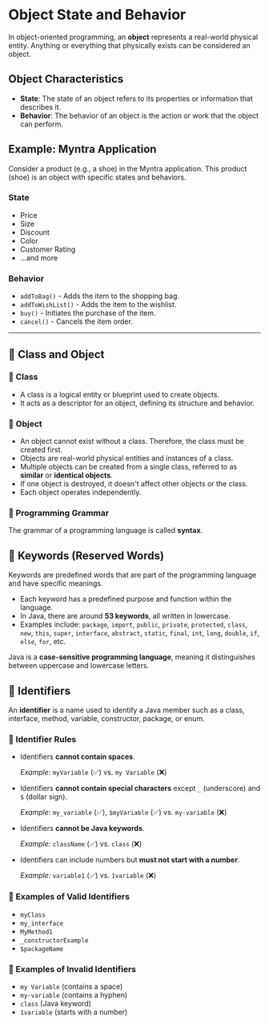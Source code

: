 <h1 title="class notes">Object State and Behavior</h1>

<p>In object-oriented programming, an <strong>object</strong> represents a real-world physical entity. Anything or everything that physically exists can be considered an object.</p>

<h2>Object Characteristics</h2>
<ul>
  <li><strong>State</strong>: The state of an object refers to its properties or information that describes it.</li>
  <li><strong>Behavior</strong>: The behavior of an object is the action or work that the object can perform.</li>
</ul>

<h2>Example: Myntra Application</h2>
<p>Consider a product (e.g., a shoe) in the Myntra application. This product (shoe) is an object with specific states and behaviors.</p>

<h3>State</h3>
<ul>
  <li>Price</li>
  <li>Size</li>
  <li>Discount</li>
  <li>Color</li>
  <li>Customer Rating</li>
  <li>...and more</li>
</ul>

<h3>Behavior</h3>
<ul>
  <li><code>addToBag()</code> - Adds the item to the shopping bag.</li>
  <li><code>addToWishList()</code> - Adds the item to the wishlist.</li>
  <li><code>buy()</code> - Initiates the purchase of the item.</li>
  <li><code>cancel()</code> - Cancels the item order.</li>
</ul>

<hr>
<h2>📘 Class and Object</h2>

<h3>🔹 Class</h3>
<ul>
    <li>A class is a logical entity or blueprint used to create objects.</li>
    <li>It acts as a descriptor for an object, defining its structure and behavior.</li>
</ul>

<h3>🔹 Object</h3>
<ul>
    <li>An object cannot exist without a class. Therefore, the class must be created first.</li>
    <li>Objects are real-world physical entities and instances of a class.</li>
    <li>Multiple objects can be created from a single class, referred to as <b>similar</b> or <b>identical objects</b>.</li>
    <li>If one object is destroyed, it doesn't affect other objects or the class.</li>
    <li>Each object operates independently.</li>
</ul>

<h3>🔹 Programming Grammar</h3>
<p>
    The grammar of a programming language is called <b>syntax</b>.
</p>

<h2>🔑 Keywords (Reserved Words)</h2>

<p>
    Keywords are predefined words that are part of the programming language and have specific meanings.
</p>
<ul>
    <li>Each keyword has a predefined purpose and function within the language.</li>
    <li>In Java, there are around <b>53 keywords</b>, all written in lowercase.</li>
    <li>Examples include: <code>package</code>, <code>import</code>, <code>public</code>, <code>private</code>, <code>protected</code>, <code>class</code>, <code>new</code>, <code>this</code>, <code>super</code>, <code>interface</code>, <code>abstract</code>, <code>static</code>, <code>final</code>, <code>int</code>, <code>long</code>, <code>double</code>, <code>if</code>, <code>else</code>, <code>for</code>, etc.</li>
</ul>

<p>
    Java is a <b>case-sensitive programming language</b>, meaning it distinguishes between uppercase and lowercase letters.
</p>


<h2>🔖 Identifiers</h2>

<p>
    An <b>identifier</b> is a name used to identify a Java member such as a class, interface, method, variable, constructor, package, or enum.
</p>

<h3>🔹 Identifier Rules</h3>
<ul>
    <li>Identifiers <b>cannot contain spaces</b>.</li>
    <p><i>Example:</i> <code>myVariable</code> (✅) vs. <code>my Variable</code> (❌)</p>   
    <li>Identifiers <b>cannot contain special characters</b> except <code>_</code> (underscore) and <code>$</code> (dollar sign).</li>
    <p><i>Example:</i> <code>my_variable</code> (✅), <code>$myVariable</code> (✅) vs. <code>my-variable</code> (❌)</p>    
    <li>Identifiers <b>cannot be Java keywords</b>.</li>
    <p><i>Example:</i> <code>className</code> (✅) vs. <code>class</code> (❌)</p>    
    <li>Identifiers can include numbers but <b>must not start with a number</b>.</li>
    <p><i>Example:</i> <code>variable1</code> (✅) vs. <code>1variable</code> (❌)</p>
</ul>

<h3>🔹 Examples of Valid Identifiers</h3>
<ul>
    <li><code>myClass</code></li>
    <li><code>my_interface</code></li>
    <li><code>MyMethod1</code></li>
    <li><code>_constructorExample</code></li>
    <li><code>$packageName</code></li>
</ul>

<h3>🔹 Examples of Invalid Identifiers</h3>
<ul>
    <li><code>my Variable</code> (contains a space)</li>
    <li><code>my-variable</code> (contains a hyphen)</li>
    <li><code>class</code> (Java keyword)</li>
    <li><code>1variable</code> (starts with a number)</li>
</ul>



